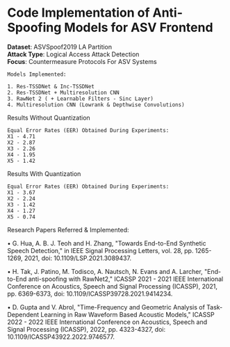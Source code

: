 # Code Implementation of Anti-Spoofing Models for ASV Frontend

<strong>Dataset</strong>: ASVSpoof2019 LA Partition<br>
<strong>Attack Type</strong>: Logical Access Attack Detection<br>
<strong>Focus</strong>: Countermeasure Protocols For ASV Systems
```
Models Implemented:

1. Res-TSSDNet & Inc-TSSDNet
2. Res-TSSDNet + Multiresolution CNN
3. RawNet 2 ( + Learnable Filters - Sinc Layer)
4. Multiresolution CNN (Lowrank & Depthwise Convolutions)
```

Results Without Quantization
```
Equal Error Rates (EER) Obtained During Experiments:
X1 - 4.71
X2 - 2.87
X3 - 2.26
X4 - 1.95
X5 - 1.42
```
Results With Quantization

```
Equal Error Rates (EER) Obtained During Experiments:
X1 - 3.67
X2 - 2.24
X3 - 1.42
X4 - 1.27
X5 - 0.74
```

Research Papers Referred & Implemented:

• G. Hua, A. B. J. Teoh and H. Zhang, "Towards End-to-End Synthetic Speech Detection," in IEEE Signal Processing Letters, vol. 28, pp. 1265-1269, 2021, doi: 10.1109/LSP.2021.3089437.

• H. Tak, J. Patino, M. Todisco, A. Nautsch, N. Evans and A. Larcher, "End-to-End anti-spoofing with RawNet2," ICASSP 2021 - 2021 IEEE International Conference on Acoustics, Speech and Signal Processing (ICASSP), 2021, pp. 6369-6373, doi: 10.1109/ICASSP39728.2021.9414234.

• D. Gupta and V. Abrol, "Time-Frequency and Geometric Analysis of Task-Dependent Learning in Raw Waveform Based Acoustic Models," ICASSP 2022 - 2022 IEEE International Conference on Acoustics, Speech and Signal Processing (ICASSP), 2022, pp. 4323-4327, doi: 10.1109/ICASSP43922.2022.9746577.
